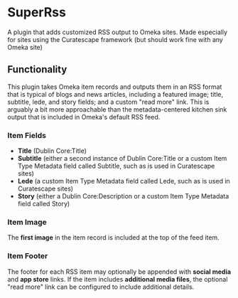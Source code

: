 # SuperRss
A plugin that adds customized RSS output to Omeka sites. Made especially for sites using the Curatescape framework (but should work fine with any Omeka site)

## Functionality
This plugin takes Omeka item records and outputs them in an RSS format that is typical of blogs and news articles, including a featured image; title, subtitle, lede, and story fields; and a custom "read more" link. This is arguably a bit more approachable than the metadata-centered kitchen sink output that is included in Omeka's default RSS feed.
### Item Fields
- **Title** (Dublin Core:Title)
- **Subtitle** (either a second instance of Dublin Core:Title or a custom Item Type Metadata field called Subtitle, such as is used in Curatescape sites)
- **Lede** (a custom Item Type Metadata field called Lede, such as is used in Curatescape sites)
- **Story** (either a Dublin Core:Description or a custom Item Type Metadata field called Story)
### Item Image
The **first image** in the item record is included at the top of the feed item. 
### Item Footer
The footer for each RSS item may optionally be appended with **social media** and **app store** links. If the item includes **additional media files**, the optional "read more" link can be configured to include additional details.
